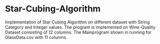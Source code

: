 # Star-Cubing-Algorithm
Implementation of Star Cubing Algorithm on different dataset with String Category and Integer values. 
The program is implemented on Wine-Quality Dataset consisting of 12 columns. 
The Mainprogram shown in running for GlassData.csv with 11 columns. 
